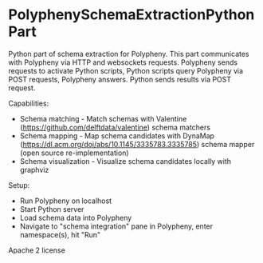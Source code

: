 # PolyphenySchemaExtractionPythonPart
Python part of schema extraction for Polypheny.
This part communicates with Polypheny via HTTP and websockets requests. Polypheny sends requests to activate Python scripts, Python scripts query Polypheny via POST requests, Polypheny answers. Python sends results via POST request.

Capabilities:
- Schema matching - Match schemas with Valentine (https://github.com/delftdata/valentine) schema matchers
- Schema mapping - Map schema candidates with DynaMap (https://dl.acm.org/doi/abs/10.1145/3335783.3335785) schema mapper (open source re-implementation)
- Schema visualization - Visualize schema candidates locally with graphviz

Setup:
- Run Polypheny on localhost
- Start Python server
- Load schema data into Polypheny
- Navigate to "schema integration" pane in Polypheny, enter namespace(s), hit "Run"

Apache 2 license

